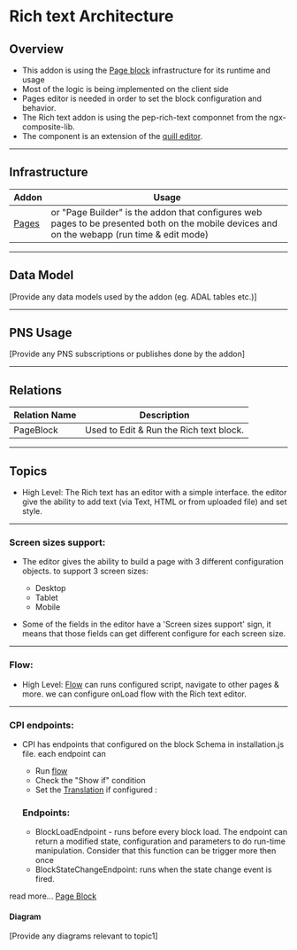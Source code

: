 # Rich text Architecture

## Overview

- This addon is using the [Page block](https://github.com/Pepperi-Addons/page-builder)  infrastructure for its runtime and usage
- Most of the logic is being implemented on the client side
- Pages editor is needed in order to set the block configuration and behavior.
- The Rich text addon is using the pep-rich-text componnet from the ngx-composite-lib.
- The component is an extension of the [quill editor](https://www.npmjs.com/package/ngx-quill).

---

## Infrastructure

| Addon  | Usage  |
| ---------------------------|------------------------ |
| [Pages](https://github.com/Pepperi-Addons/page-builder) | or "Page Builder" is the addon that configures web pages to be presented both on the mobile devices and on the webapp (run time & edit mode) |

---

## Data Model

[Provide any data models used by the addon (eg. ADAL tables etc.)]

---

## PNS Usage

[Provide any PNS subscriptions or publishes done by the addon]

---

## Relations
| Relation Name | Description |
|---------------|--------------|
| PageBlock | Used to Edit & Run the Rich text block. 

---

## Topics
- High Level:
    The Rich text has an editor with a simple interface. the editor give the ability to add text (via Text, HTML or from uploaded file) and set style. 
___________________________________________________________
### Screen sizes support:
- The editor gives the ability to build a page with 3 different configuration objects. to support 3 screen sizes:
    - Desktop
    - Tablet
    - Mobile

- Some of the fields in the editor have a 'Screen sizes support' sign, it means that those fields can get different configure for each screen size.
_____________________________________________________________
### Flow:
- High Level:
[Flow](https://github.com/Pepperi-Addons/user-defined-flows) can runs configured script, navigate to other pages & more. we can configure onLoad flow with the Rich text editor.
_____________________________________________________________
### CPI endpoints:

- CPI has endpoints that configured on the block Schema in installation.js file. each endpoint can 
    - Run [flow](https://github.com/Pepperi-Addons/user-defined-flows)
    - Check the "Show if" condition 
    - Set the [Translation](https://apidesign.pepperi.com/cpi-node-sdk/functions/translation) if configured : 

    ### Endpoints:
    - BlockLoadEndpoint - runs before every block load. The endpoint can return a modified state, configuration and parameters to do run-time manipulation. Consider that this function can be trigger more then once
    - BlockStateChangeEndpoint: runs when the state change event is fired. 

read more... [Page Block](https://apidesign.pepperi.com/addon-relations/addons-link-table/relation-names/page-block)
#### Diagram

[Provide any diagrams relevant to topic1]
